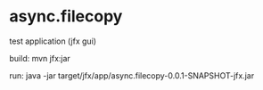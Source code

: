 # async.filecopy
test application (jfx gui)

build:
mvn jfx:jar

run:
java -jar target/jfx/app/async.filecopy-0.0.1-SNAPSHOT-jfx.jar
